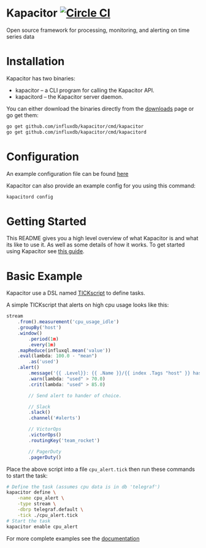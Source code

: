 # Kapacitor [![Circle CI](https://circleci.com/gh/influxdb/kapacitor/tree/master.svg?style=svg&circle-token=78c97422cf89526309e502a290c230e8a463229f)](https://circleci.com/gh/influxdb/kapacitor/tree/master)
Open source framework for processing, monitoring, and alerting on time series data

# Installation

Kapacitor has two binaries:

* kapacitor – a CLI program for calling the Kapacitor API.
* kapacitord – the Kapacitor server daemon.

You can either download the binaries directly from the [downloads](https://influxdb.com/download) page or go get them:

```sh
go get github.com/influxdb/kapacitor/cmd/kapacitor
go get github.com/influxdb/kapacitor/cmd/kapacitord
```

# Configuration
An example configuration file can be found [here](https://github.com/influxdb/kapacitor/blob/master/etc/kapacitor/kapacitor.conf)

Kapacitor can also provide an example config for you using this command:

```sh
kapacitord config
```


# Getting Started

This README gives you a high level overview of what Kapacitor is and what its like to use it. As well as some details of how it works.
To get started using Kapacitor see [this guide](http://influxdb.com/docs/kapacitor/v0.1/introduction/getting_started.html).

# Basic Example

Kapacitor use a DSL named [TICKscript](https://influxdb.com/docs/kapacitor/v0.1/tick/index.html) to define tasks.

A simple TICKscript that alerts on high cpu usage looks like this:

```javascript
stream
    .from().measurement('cpu_usage_idle')
    .groupBy('host')
    .window()
        .period(1m)
        .every(1m)
    .mapReduce(influxql.mean('value'))
    .eval(lambda: 100.0 - "mean")
        .as('used')
    .alert()
        .message('{{ .Level}}: {{ .Name }}/{{ index .Tags "host" }} has high cpu usage: {{ index .Fields "used" }}'
        .warn(lambda: "used" > 70.0)
        .crit(lambda: "used" > 85.0)

        // Send alert to hander of choice.

        // Slack
        .slack()
        .channel('#alerts')

        // VictorOps
        .victorOps()
        .routingKey('team_rocket')

        // PagerDuty
        .pagerDuty()

```

Place the above script into a file `cpu_alert.tick` then run these commands to start the task:

```sh
# Define the task (assumes cpu data is in db 'telegraf')
kapacitor define \
    -name cpu_alert \
    -type stream \
    -dbrp telegraf.default \
    -tick ./cpu_alert.tick
# Start the task
kapacitor enable cpu_alert
```

For more complete examples see the [documentation](https://influxdb.com/docs/kapacitor/v0.1/introduction/index.html)
